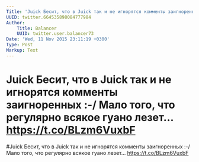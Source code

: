 ```yaml
---
Title: 'Juick Бесит, что в Juick так и не игнорятся комменты заигноренных :-/ Мало того, что регулярно всякое гуано лезет… https://t.co/BLzm6VuxbF'
UUID: twitter.664535898084777984
Author:
    Title: Balancer
    UUID: twitter.user.balancer73
Date: 'Wed, 11 Nov 2015 23:11:19 +0300'
Type: Post
Markup: Text
---
```


# Juick Бесит, что в Juick так и не игнорятся комменты заигноренных :-/ Мало того, что регулярно всякое гуано лезет… https://t.co/BLzm6VuxbF

#Juick Бесит, что в Juick так и не игнорятся комменты
заигноренных :-/ Мало того, что регулярно всякое гуано
лезет… https://t.co/BLzm6VuxbF